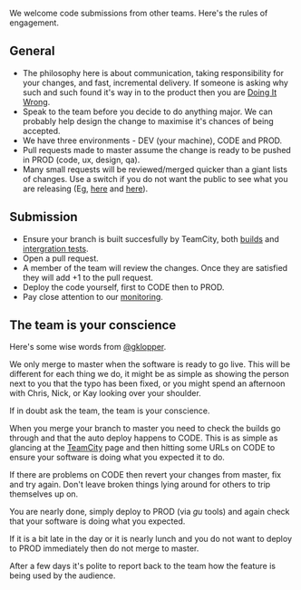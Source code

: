 We welcome code submissions from other teams. Here's the rules of engagement.

## General 

- The philosophy here is about communication, taking responsibility for your changes, and fast, incremental delivery. If someone is asking why such and such found it's way in to the product then you are [Doing It Wrong](http://bookalicio.us/wp-content/uploads/2011/06/doing-it-wrong.jpg).
- Speak to the team before you decide to do anything major. We can probably help design the change to maximise it's chances of being accepted.
- We have three environments - DEV (your machine), CODE and PROD.
- Pull requests made to master assume the change is ready to be pushed in PROD (code, ux, design, qa).
- Many small requests will be reviewed/merged quicker than a giant lists of changes. Use a switch if you do not want the public to see what you are releasing (Eg, [here](https://github.com/guardian/frontend-admin/commit/28c6860ea11a43225c9bbd475131900c7955b6f7) and [here](https://github.com/guardian/frontend/commit/86bd496e47023e086e71f6ceb1596531c2186853)).

## Submission

- Ensure your branch is built succesfully by TeamCity, both [builds](http://teamcity.gudev.gnl:8111/project.html?projectId=project35&tab=projectOverview) and [intergration tests](http://teamcity.gudev.gnl:8111/project.html?projectId=project41&tab=projectOverview).
- Open a pull request.
- A member of the team will review the changes. Once they are satisfied they will add +1 to the pull request.
- Deploy the code yourself, first to CODE then to PROD.
- Pay close attention to our [monitoring](http://graphite.guprod.gnl/dashboard/dashboards-dev/gdn-frontend.php?time=1d&env=PROD).

## The team is your conscience

Here's some wise words from [@gklopper](https://github.com/gklopper).

We only merge to master when the software is ready to go live. This will be different for each thing we do, it might be as simple as showing the person next to you that the typo has been fixed, or you might spend an afternoon with Chris, Nick, or Kay looking over your shoulder.

If in doubt ask the team, the team is your conscience.

When you merge your branch to master you need to check the builds go through and that the auto deploy happens to CODE. This is as simple as glancing at the [TeamCity](http://teamcity.gudev.gnl:8111/project.html?projectId=project35&tab=projectOverview) page and then hitting some URLs on CODE to ensure your software is doing what you expected it to do.

If there are problems on CODE then revert your changes from master, fix and try again. Don't leave broken things lying around for others to trip themselves up on.

You are nearly done, simply deploy to PROD (via *gu* tools) and again check that your software is doing what you expected. 

If it is a bit late in the day or it is nearly lunch and you do not want to deploy to PROD immediately then do not merge to master.

After a few days it's polite to report back to the team how the feature is being used by the audience.
